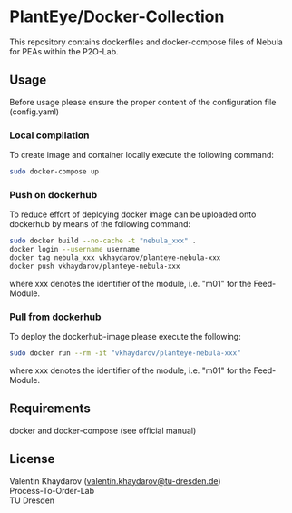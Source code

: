 # PlantEye/Docker-Collection

This repository contains dockerfiles and docker-compose files of Nebula for PEAs within the P2O-Lab.

## Usage
Before usage please ensure the proper content of the configuration file (config.yaml)

### Local compilation
To create image and container locally execute the following command:
```bash
sudo docker-compose up
```

### Push on dockerhub
To reduce effort of deploying docker image can be uploaded onto dockerhub by means of the following command:

```bash
sudo docker build --no-cache -t "nebula_xxx" .
docker login --username username
docker tag nebula_xxx vkhaydarov/planteye-nebula-xxx
docker push vkhaydarov/planteye-nebula-xxx
```
where xxx denotes the identifier of the module, i.e. "m01" for the Feed-Module.

### Pull from dockerhub
To deploy the dockerhub-image please execute the following:
```bash
sudo docker run --rm -it "vkhaydarov/planteye-nebula-xxx"
```
where xxx denotes the identifier of the module, i.e. "m01" for the Feed-Module.

## Requirements
docker and docker-compose (see official manual)

## License
Valentin Khaydarov (valentin.khaydarov@tu-dresden.de)\
Process-To-Order-Lab\
TU Dresden
